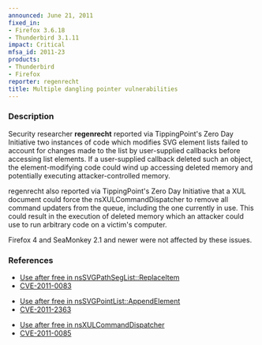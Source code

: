 ```yaml
---
announced: June 21, 2011
fixed_in:
- Firefox 3.6.18
- Thunderbird 3.1.11
impact: Critical
mfsa_id: 2011-23
products:
- Thunderbird
- Firefox
reporter: regenrecht
title: Multiple dangling pointer vulnerabilities
---
```


<h3>Description</h3>

<p>Security researcher <strong>regenrecht</strong> reported via
TippingPoint's Zero Day Initiative two instances of code which
modifies SVG element lists failed to account for changes made to the
list by user-supplied callbacks before accessing list elements.  If a
user-supplied callback deleted such an object, the element-modifying
code could wind up accessing deleted memory and potentially executing
attacker-controlled memory.</p>

<p>regenrecht also reported via TippingPoint's Zero Day Initiative
that a XUL document could force the nsXULCommandDispatcher to remove
all command updaters from the queue, including the one currently in
use.  This could result in the execution of deleted memory which an
attacker could use to run arbitrary code on a victim's computer.</p>

<p class="note">Firefox 4 and SeaMonkey 2.1 and newer were not affected by
these issues.</p>

<h3>References</h3>

<ul>
  <li><a href="https://bugzilla.mozilla.org/show_bug.cgi?id=648090">Use after free in nsSVGPathSegList::ReplaceItem</a></li>
  <li><a class="ex-ref" href="http://cve.mitre.org/cgi-bin/cvename.cgi?name=CVE-2011-0083">CVE-2011-0083</a></li>
</ul>

<ul>
  <li><a href="https://bugzilla.mozilla.org/show_bug.cgi?id=648160">Use after free in nsSVGPointList::AppendElement</a></li>
  <li><a class="ex-ref" href="http://cve.mitre.org/cgi-bin/cvename.cgi?name=CVE-2011-2363">CVE-2011-2363</a></li>
</ul>

<ul>
  <li><a href="https://bugzilla.mozilla.org/show_bug.cgi?id=648100">Use after free in nsXULCommandDispatcher</a></li>
  <li><a class="ex-ref" href="http://cve.mitre.org/cgi-bin/cvename.cgi?name=CVE-2011-0085">CVE-2011-0085</a></li>
</ul>





